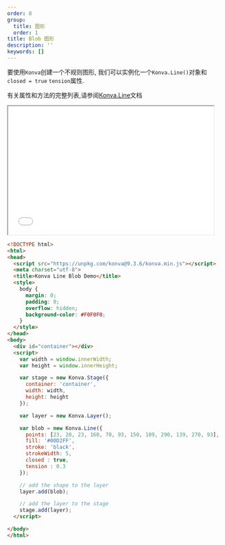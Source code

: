 ```yaml
---
order: 8
group:
  title: 图形
  order: 1
title: Blob 图形
description: ''
keywords: []
---
```

要使用`Konva`创建一个不规则图形, 我们可以实例化一个`Konva.Line()`对象和`closed = true` `tension`属性.

有关属性和方法的完整列表,请参阅[Konva.Line](https://konvajs.github.io/api/Konva.Line.html)文档

<iframe src="/downloads/code/shapes/Line_-_Blob.html" style="width: 50vw;height:300px;"></iframe>

```html
<!DOCTYPE html>
<html>
<head>
  <script src="https://unpkg.com/konva@9.3.6/konva.min.js"></script>
  <meta charset="utf-8">
  <title>Konva Line Blob Demo</title>
  <style>
    body {
      margin: 0;
      padding: 0;
      overflow: hidden;
      background-color: #F0F0F0;
    }
  </style>
</head>
<body>
  <div id="container"></div>
  <script>
    var width = window.innerWidth;
    var height = window.innerHeight;

    var stage = new Konva.Stage({
      container: 'container',
      width: width,
      height: height
    });

    var layer = new Konva.Layer();

    var blob = new Konva.Line({
      points: [23, 20, 23, 160, 70, 93, 150, 109, 290, 139, 270, 93],
      fill: '#00D2FF',
      stroke: 'black',
      strokeWidth: 5,
      closed : true,
      tension : 0.3
    });

    // add the shape to the layer
    layer.add(blob);

    // add the layer to the stage
    stage.add(layer);
  </script>

</body>
</html>
```